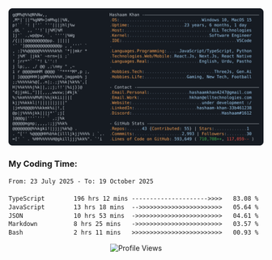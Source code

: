 <a href="https://github.com/HashaamKhan19/HashaamKhan19">
  <picture>
    <source media="(prefers-color-scheme: dark)" srcset="https://raw.githubusercontent.com/HashaamKhan19/HashaamKhan19/main/dark_mode.svg">
    <img alt="Hashaam Khan's GitHub Profile README" src="https://raw.githubusercontent.com/HashaamKhan19/HashaamKhan19/main/dark_mode.svg">
  </picture>
</a>

<h3>My Coding Time:</h1>
<!--START_SECTION:waka-->

```txt
From: 23 July 2025 - To: 19 October 2025

TypeScript        196 hrs 12 mins --------------------->>>>   83.08 %
JavaScript        13 hrs 18 mins  -->>>>>>>>>>>>>>>>>>>>>>>   05.64 %
JSON              10 hrs 53 mins  ->>>>>>>>>>>>>>>>>>>>>>>>   04.61 %
Markdown          8 hrs 25 mins   ->>>>>>>>>>>>>>>>>>>>>>>>   03.57 %
Bash              2 hrs 11 mins   >>>>>>>>>>>>>>>>>>>>>>>>>   00.93 %
```

<!--END_SECTION:waka-->

<p align="center">
  <img src="https://komarev.com/ghpvc/?username=HashaamKhan19&color=grey&style=for-the-badge&abbreviated=true" alt="Profile Views"/>
</p>
